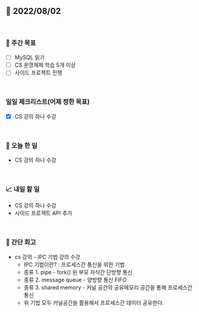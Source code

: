 ## 📅 2022/08/02

<br/>

### 🏹 주간 목표

- [ ] MySQL 읽기
- [ ] CS 운영체제 학습 5개 이상
- [ ] 사이드 프로젝트 진행

<br/>

### 일일 체크리스트(어제 정한 목표)

- [x] CS 강의 하나 수강

<br/>

### 💯 오늘 한 일

- CS 강의 하나 수강

<br/>

### 📈 내일 할 일

- CS 강의 하나 수강
- 사이드 프로젝트 API 추가

<br/>

### 🧐 간단 회고

- cs 강의 - IPC 기법 강의 수강
  - IPC 기법이란? : 프로세스간 통신을 위한 기법
  - 종류 1. pipe - fork() 된 부모 자식간 단방향 통신
  - 종류 2. message queue - 양방향 통신 FIFO
  - 종류 3. shared memory - 커널 공간의 공유메모리 공간을 통해 프로세스간 통신
  - 위 기법 모두 커널공간을 활용해서 프로세스간 데이터 공유한다.
